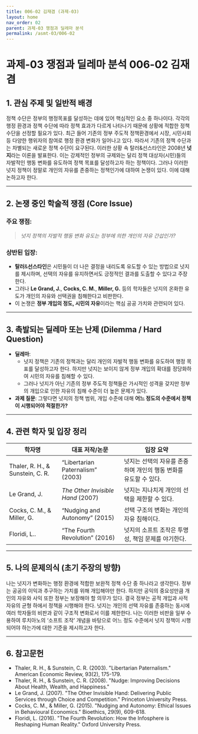 ```yaml
---
title: 006-02 김재겸 (과제-03)
layout: home
nav_order: 02
parent: 과제-03 쟁점과 딜레마 분석
permalink: /asmt-03/006-02
---
```


# 과제-03 쟁점과 딜레마 분석 006-02 김재겸 

## 1. 관심 주제 및 일반적 배경

정책 수단은 정부의 행정목표를 달성하는 데에 있어 핵심적인 요소 중 하나이다. 각각의 행정 환경과 정책 수단에 따라 정책 효과가 다르게 나타나기 때문에 상황에 적합한 정책 수단을 선정할 필요가 있다. 최근 들어 기존의 정부 주도적 정책환경에서 시장, 시민사회 등 다양한 행위자의 참여로 행정 환경 변화가 일어나고 있다. 따라서 기존의 정책 수단과는 차별되는 새로운 정책 수단이 요구된다. 이러한 상황 속 탈러&선스타인은 2008년 **넛지**라는 이론을 발표한다. 이는 강제적인 정부의 규제와는 달리 정책 대상자(시민)들의 자발적인 행동 변화를 유도하여 정책 목표를 달성하고자 하는 정책이다. 그러나 이러한 넛지 정책이 정말로 개인의 자유를 존중하는 정책인가에 대하여 논쟁이 있다. 이에 대해 논하고자 한다.

---

## 2. 논쟁 중인 학술적 쟁점 (Core Issue)

### 주요 쟁점:  

> *넛지 정책의 자발적 행동 변화 유도는 정부에 의한 개인의 자유 간섭인가?*

### 상반된 입장:
- **탈러**&**선스타인**은 시민들이 더 나은 결정을 내리도록 유도할 수 있는 방법으로 넛지를 제시하며, 선택의 자유를 유지하면서도 긍정적인 결과를 도출할 수 있다고 주장한다.
- 그러나 **Le Grand, J.**, **Cocks, C. M.**, **Miller, G.** 등의 학자들은 넛지의 온화한 유도가 개인의 자유와 선택권을 침해한다고 비판한다.
- 이 논쟁은 **정부 개입의 정도, 시민의 자유**이라는 핵심 공공 가치와 관련되어 있다.

---

## 3. 촉발되는 딜레마 또는 난제 (Dilemma / Hard Question)

- **딜레마**: 
  - 넛지 정책은 기존의 정책과는 달리 개인의 자발적 행동 변화를 유도하여 행정 목표를 달성하고자 한다. 하지만 넛지는 보이지 않게 정부 개입의 확대를 정당화하여 시민의 자유를 침해할 수 있다.
  - 그러나 넛지가 아닌 기존의 정부 주도적 정책들은 가시적인 성격을 갖지만 정부의 개입으로 인한 자유의 침해 수준이 더 높은 문제가 있다.
- **과제 질문**: 그렇다면 넛지의 정책 범위, 개입 수준에 대해 **어느 정도의 수준에서 정책이 시행되어야 적절한가?** 

---

## 4. 관련 학자 및 입장 정리

| 학자명             | 대표 저작/논문                                   | 입장 요약 |
|--------------------|---------------------------------------------------|-----------|
| Thaler, R. H., & Sunstein, C. R.   | “Libertarian Paternalism” (2003) | 넛지는 선택의 자유를 존중하며 개인의 행동 변화를 유도할 수 있다. |
| Le Grand, J.    | *The Other Invisible Hand* (2007)                   | 넛지는 지나치게 개인의 선택을 제한할 수 있다. |
| Cocks, C. M., & Miller, G.  | “Nudging and Autonomy” (2015) | 선택 구조의 변화는 개인의 자유 침해이다. |
| Floridi, L..  | “The Fourth Revolution” (2016) | 넛지의 소프트 조작은 투명성, 책임 문제를 야기한다. |

---

## 5. 나의 문제의식 (초기 주장의 방향)

나는 넛지가 변화하는 행정 환경에 적합한 보완적 정책 수단 중 하나라고 생각한다. 정부는 공공의 이익과 추구하는 가치를 위해 개입해야만 한다. 하지만 공익의 중요성만큼 개인의 자유와 사익 또한 정부는 보장해야 할 의무가 있다. 결국 정부는 공적 개입과 사적 자유의 균형 하에서 정책을 시행해야 한다. 넛지는 개인의 선택 자유를 존중하는 동시에 여러 학자들의 비판과 같이 구조적 변화로서 이를 제한한다. 나는 이러한 비판을 일부 수용하여 루치아노의 ‘소프트 조작’ 개념을 바탕으로 어느 정도 수준에서 넛지 정책이 시행되어야 하는가에 대한 기준을 제시하고자 한다.

---

## 6. 참고문헌

- Thaler, R. H., & Sunstein, C. R. (2003). "Libertarian Paternalism." American Economic Review, 93(2), 175-179.
- Thaler, R. H., & Sunstein, C. R. (2008). "Nudge: Improving Decisions About Health, Wealth, and Happiness."
- Le Grand, J. (2007). "The Other Invisible Hand: Delivering Public Services through Choice and Competition." Princeton University Press.
- Cocks, C. M., & Miller, G. (2015). "Nudging and Autonomy: Ethical Issues in Behavioural Economics." Bioethics, 29(9), 609-618.
- Floridi, L. (2016). "The Fourth Revolution: How the Infosphere is Reshaping Human Reality." Oxford University Press.
